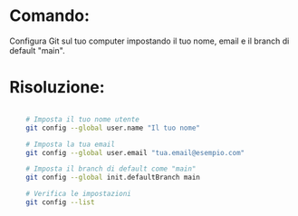# Comando:

Configura Git sul tuo computer impostando il tuo nome, email e il branch di default "main".

# Risoluzione:

```bash

    # Imposta il tuo nome utente
    git config --global user.name "Il tuo nome"

    # Imposta la tua email
    git config --global user.email "tua.email@esempio.com"

    # Imposta il branch di default come "main"
    git config --global init.defaultBranch main

    # Verifica le impostazioni
    git config --list

```